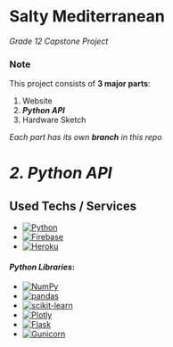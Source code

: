 # Salty Mediterranean
*Grade 12 Capstone Project*


### Note
This project consists of **3 major parts**:
1. Website
2. ***Python API***
3. Hardware Sketch

*Each part has its own ***branch*** in this repo*


# ***2. Python API***

## Used Techs / Services
 - [![Python](https://img.shields.io/badge/-Python-3776AB?logo=Python&logoColor=white&style=flat-square)](https://www.python.org/)
 - [![Firebase](https://img.shields.io/badge/-Firebase-FFCA28?logo=Firebase&logoColor=white&style=flat-square)](https://firebase.google.com/)
 - [![Heroku](https://img.shields.io/badge/-Heroku-430098?logo=Heroku&logoColor=white&style=flat-square)](https://www.heroku.com/)


#### *Python Libraries*:
 - [![NumPy](https://img.shields.io/badge/-NumPy-013243?logo=NumPy&logoColor=white&style=flat-square)](https://numpy.org/)
 - [![pandas](https://img.shields.io/badge/-pandas-150458?logo=pandas&logoColor=white&style=flat-square)](https://pandas.pydata.org/)
 - [![scikit-learn](https://img.shields.io/badge/-scikitlearn-F7931E?logo=scikitlearn&logoColor=white&style=flat-square)](https://scikit-learn.org/stable/)
 - [![Plotly](https://img.shields.io/badge/-Plotly-3F4F75?logo=Plotly&logoColor=white&style=flat-square)](https://plotly.com/)
 - [![Flask](https://img.shields.io/badge/-Flask-000000?logo=Flask&logoColor=white&style=flat-square)](https://flask.palletsprojects.com/)
 - [![Gunicorn](https://img.shields.io/badge/-Gunicorn-499848?logo=Gunicorn&logoColor=white&style=flat-square)](https://gunicorn.org/)

